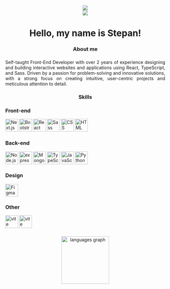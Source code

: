 <div align="center">
<img src="https://visitor-badge.laobi.icu/badge?page_id=stepandordiai"/>
</div>

<div align="center">
  <img src="https://64.media.tumblr.com/85e28b2c1364a2084bd7a6727add810a/bf7dea713bb52297-ac/s1280x1920/0f03a27d7d10f150b8abba46376358eb72e1bd89.gifv"  />
</div>

###

<h1 align="center">Hello, my name is Stepan!</h1>

###

<h3 align="center">About me</h3>

###

<p align="justify">Self-taught Front-End Developer with over 2 years of experience designing and building interactive websites and applications using React, TypeScript, and Sass. Driven by a passion for problem-solving and innovative solutions, with a strong focus on creating intuitive, user-centric projects and meticulous attention to detail.</p>

<h3 align="center">Skills</h3>

###

<div>
  <h3>Front-end</h3>
  <img src="https://uxwing.com/wp-content/themes/uxwing/download/brands-and-social-media/nextjs-icon.png" height="40" alt="Next.js"  />
  <img src="https://uxwing.com/wp-content/themes/uxwing/download/brands-and-social-media/bootstrap-5-logo-icon.png" height="40" alt="Bootstrap"  />
  <img src="https://cdn.jsdelivr.net/gh/devicons/devicon/icons/react/react-original.svg" height="40" alt="React"  />
  <img src="https://upload.wikimedia.org/wikipedia/commons/thumb/9/96/Sass_Logo_Color.svg/640px-Sass_Logo_Color.svg.png" height="40" alt="Sass"  />
  <img src="https://cdn.jsdelivr.net/gh/devicons/devicon/icons/css3/css3-original.svg" height="40" alt="CSS"  />
  <img src="https://cdn.jsdelivr.net/gh/devicons/devicon/icons/html5/html5-original.svg" height="40" alt="HTML"  />
  
  <h3>Back-end</h3>
  <img src="https://upload.wikimedia.org/wikipedia/commons/d/d9/Node.js_logo.svg" height="40" alt="Node.js"  />
  <img src="https://uxwing.com/wp-content/themes/uxwing/download/brands-and-social-media/express-js-icon.png" height="40" alt="express.js"  />
  <img src="https://cdn.worldvectorlogo.com/logos/mongodb-icon-1-1.svg" height="40" alt="MongoDB"  />
  <img src="https://upload.wikimedia.org/wikipedia/commons/thumb/4/4c/Typescript_logo_2020.svg/1200px-Typescript_logo_2020.svg.png" height="40" alt="TypeScript"  /> 
  <img src="https://cdn.jsdelivr.net/gh/devicons/devicon/icons/javascript/javascript-original.svg" height="40" alt="JavaScript"  />
  <img src="https://upload.wikimedia.org/wikipedia/commons/thumb/c/c3/Python-logo-notext.svg/800px-Python-logo-notext.svg.png" height="40" alt="Python"  />

  <h3>Design</h3>
    <img src="https://upload.wikimedia.org/wikipedia/commons/thumb/3/33/Figma-logo.svg/800px-Figma-logo.svg.png" height="40" alt="Figma"  />

  <h3>Other</h3>
  <img src="https://uxwing.com/wp-content/themes/uxwing/download/brands-and-social-media/github-white-icon.png" height="40" alt="vite logo"  />
  <img src="https://avatars.githubusercontent.com/u/18133?s=280&v=4" height="40" alt="vite logo"  />
</div>

###

<div align="center">
  <img src="https://github-readme-stats.vercel.app/api/top-langs?username=stepandordiai&locale=en&hide_title=false&layout=compact&card_width=320&langs_count=5&theme=dracula&hide_border=false&order=2" height="150" alt="languages graph"  />
</div>
